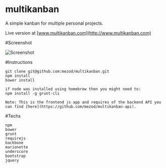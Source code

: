 multikanban
===========

A simple kanban for multiple personal projects.

Live version at [www.multikanban.com](http://www.multikanban.com)

#Screenshot

![Screenshot](http://multikanban.com/images/preview.png)

#Instructions

    git clone git@github.com:mezod/multikanban.git
    npm install
    bower install
    
    if node was installed using homebrew then you might need to:
    npm install -g grunt-cli
    
    Note: This is the frontend js app and requires of the backend API you can find [here](https://github.com/mezod/multikanban-api).
  

#Techs

    npm
    bower
    grunt
    requirejs
    backbone
    marionette
    underscore
    bootstrap
    jquery

